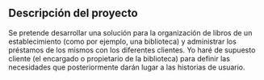 ## Descripción del proyecto
Se pretende desarrollar una solución para la organización de libros de un establecimiento (como por ejemplo, una biblioteca) y administrar los préstamos de los mismos con los diferentes clientes. Yo haré de supuesto cliente (el encargado o propietario de la biblioteca) para definir las necesidades que posteriormente darán lugar a las historias de usuario.